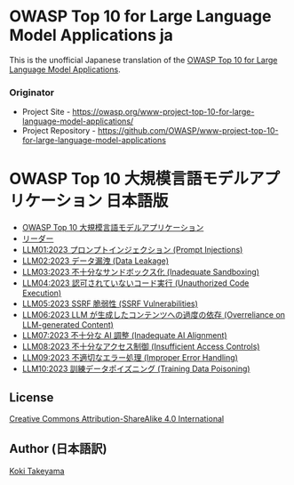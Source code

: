 # OWASP Top 10 for Large Language Model Applications ja

This is the unofficial Japanese translation of the [OWASP Top 10 for Large Language Model Applications](https://github.com/OWASP/www-project-top-10-for-large-language-model-applications).

### Originator

- Project Site - <https://owasp.org/www-project-top-10-for-large-language-model-applications/>
- Project Repository - <https://github.com/OWASP/www-project-top-10-for-large-language-model-applications>

# OWASP Top 10 大規模言語モデルアプリケーション 日本語版

* [OWASP Top 10 大規模言語モデルアプリケーション](Document/index.md)
* [リーダー](Document/leaders.md)
* [LLM01:2023 プロンプトインジェクション (Prompt Injections)](Document/descriptions/Prompt_Injection.md)
* [LLM02:2023 データ漏洩 (Data Leakage)](Document/descriptions/Data_Leakage.md)
* [LLM03:2023 不十分なサンドボックス化 (Inadequate Sandboxing)](Document/descriptions/Inadequate_Sandboxing.md)
* [LLM04:2023 認可されていないコード実行 (Unauthorized Code Execution)](Document/descriptions/Unauthorized_Code_Execution.md)
* [LLM05:2023 SSRF 脆弱性 (SSRF Vulnerabilities)](Document/descriptions/SSRF.md)
* [LLM06:2023 LLM が生成したコンテンツへの過度の依存 (Overreliance on LLM-generated Content)](Document/descriptions/Overreliance.md)
* [LLM07:2023 不十分な AI 調整 (Inadequate AI Alignment)](Document/descriptions/Inadequate_AI_Alignment.md)
* [LLM08:2023 不十分なアクセス制御 (Insufficient Access Controls)](Document/descriptions/Insufficient_Access_Control.md)
* [LLM09:2023 不適切なエラー処理 (Improper Error Handling)](Document/descriptions/Improper_Error_Handling.md)
* [LLM10:2023 訓練データポイズニング (Training Data Poisoning)](Document/descriptions/Training_Data_Poisoning.md)

## License

[Creative Commons Attribution-ShareAlike 4.0 International](https://creativecommons.org/licenses/by-sa/4.0/)

## Author (日本語訳)

[Koki Takeyama](https://github.com/coky-t)
